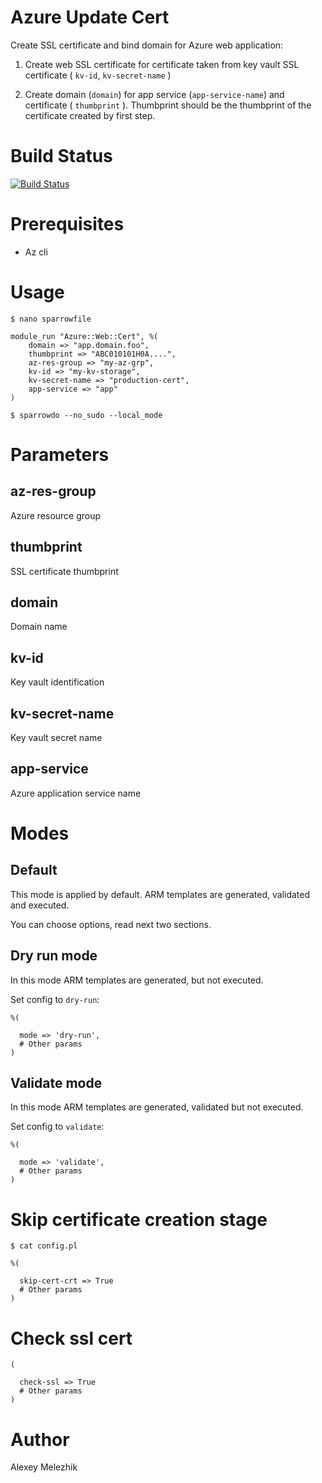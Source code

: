 # Azure Update Cert

Create SSL certificate  and bind domain for Azure web application:

1. Create web SSL certificate for certificate taken from key vault SSL certificate ( `kv-id`, `kv-secret-name` )

2. Create domain (`domain`) for app service (`app-service-name`) and certificate ( `thumbprint` ). Thumbprint should be the thumbprint 
of the certificate created by first step.

# Build Status

[![Build Status](https://travis-ci.org/melezhik/sparrowdo-azure-web-cert-module.svg?branch=master)](https://travis-ci.org/melezhik/sparrowdo-azure-web-cert-module)


# Prerequisites

* Az cli

# Usage

    $ nano sparrowfile
    
    module_run "Azure::Web::Cert", %(
        domain => "app.domain.foo",
        thumbprint => "ABC010101H0A....",
        az-res-group => "my-az-grp",
        kv-id => "my-kv-storage",
        kv-secret-name => "production-cert",
        app-service => "app"
    )
    
    $ sparrowdo --no_sudo --local_mode

# Parameters

## az-res-group

Azure resource group

## thumbprint

SSL certificate thumbprint

## domain

Domain name

## kv-id

Key vault identification

## kv-secret-name

Key vault secret name

## app-service

Azure application service name


# Modes

##  Default

This mode is applied by default. ARM templates are generated, validated and executed.

You can choose options, read next two sections.

## Dry run mode

In this mode ARM templates are generated, but not executed.

Set config<mode> to `dry-run`:

    %(

      mode => 'dry-run',
      # Other params
    )

## Validate mode

In this mode ARM templates are generated, validated but not executed.

Set config<mode> to `validate`:

    %(

      mode => 'validate',
      # Other params
    )

# Skip certificate creation stage


    $ cat config.pl  

    %(

      skip-cert-crt => True
      # Other params
    )

# Check ssl cert

    (

      check-ssl => True
      # Other params
    )

# Author

Alexey Melezhik
